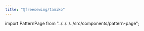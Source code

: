 ```yaml
---
title: "@freesewing/tamiko"
---
```


import PatternPage from "../../../../src/components/pattern-page";

<PatternPage pattern="tamiko" />